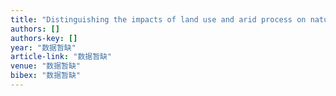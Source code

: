 ```yaml
---
title: "Distinguishing the impacts of land use and arid process on natural potential productivity of cultivated land in the north farming pastoral zone of China"
authors: []
authors-key: []
year: "数据暂缺"
article-link: "数据暂缺"
venue: "数据暂缺"
bibex: "数据暂缺"
---
```

